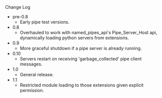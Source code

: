 
Change Log

* pre-0.8
  - Early pipe test versions.
* 0.8
  - Overhauled to work with named_pipes_api's Pipe_Server_Host api,
    dynamically loading python servers from extensions.
* 0.9
  - More graceful shutdown if a pipe server is already running.
* 0.10
  - Servers restart on receiving 'garbage_collected' pipe client messages.
* 1.0
  - General release.
* 1.1
  - Restricted module loading to those extensions given explicit permission.
